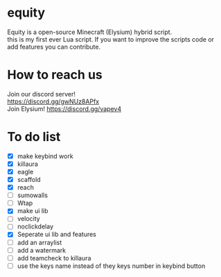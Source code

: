 # equity
Equity is a open-source Minecraft (Elysium) hybrid script.<br>
this is my first ever Lua script. If you want to improve the scripts code or add features you can contribute.

# How to reach us
Join our discord server!<br>
https://discord.gg/gwNUz8APfx<br>
Join Elysium!
https://discord.gg/vapev4


# To do list
 - [x] make keybind work<br>
 - [x] killaura<br>
 - [x] eagle<br>
 - [x] scaffold<br>
 - [x] reach<br> 
 - [ ] sumowalls<br>
 - [ ] Wtap<br>
 - [x] make ui lib<br>
 - [ ] velocity<br>
 - [ ] noclickdelay<br>
 - [x] Seperate ui lib and features<br>
 - [ ] add an arraylist<br>
 - [ ] add a watermark<br>
 - [ ] add teamcheck to killaura<br>
 - [ ] use the keys name instead of they keys number in keybind button<br>
